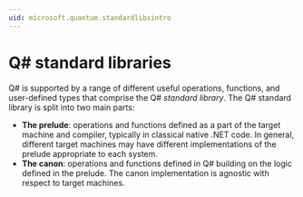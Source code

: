 ```yaml
---
uid: microsoft.quantum.standardlibsintro
---
```


# Q# standard libraries #

Q# is supported by a range of different useful operations, functions, and user-defined types that comprise the Q# *standard library*.
The Q# standard library is split into two main parts:

- **The prelude**: operations and functions defined as a part of the target machine and compiler, typically in classical native .NET code.
  In general, different target machines may have different implementations of the prelude appropriate to each system.
- **The canon**: operations and functions defined in Q# building on the logic defined in the prelude.
  The canon implementation is agnostic with respect to target machines.